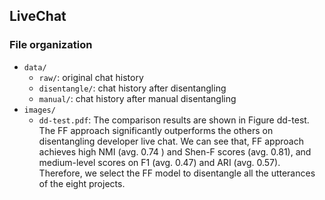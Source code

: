 ## LiveChat

### File organization
* `data/`
  * `raw/`: original chat history
  * `disentangle/`: chat history after disentangling
  * `manual/`: chat history after manual disentangling
* `images/`
  * `dd-test.pdf`: The comparison results are shown in Figure dd-test. The FF approach significantly outperforms the others on disentangling developer live chat. We can see that, FF approach achieves high NMI (avg. 0.74 ) and Shen-F scores (avg. 0.81), and medium-level scores on F1 (avg. 0.47) and ARI (avg. 0.57). Therefore, we select the FF model to disentangle all the utterances of the eight projects. 

